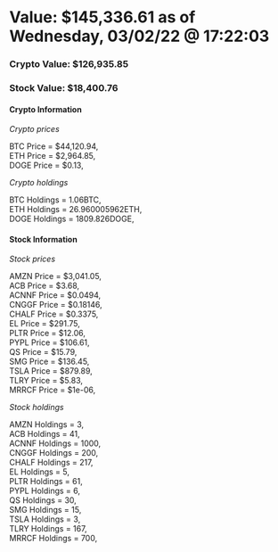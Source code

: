 # Value: $145,336.61 as of Wednesday, 03/02/22 @ 17:22:03 

### Crypto Value: $126,935.85

### Stock Value: $18,400.76

#### Crypto Information 
*Crypto prices* 

BTC Price = $44,120.94,  
ETH Price = $2,964.85,  
DOGE Price = $0.13,  


*Crypto holdings* 

BTC Holdings = 1.06BTC,  
ETH Holdings = 26.960005962ETH,  
DOGE Holdings = 1809.826DOGE,  


#### Stock Information 

*Stock prices* 

AMZN Price = $3,041.05,  
ACB Price = $3.68,  
ACNNF Price = $0.0494,  
CNGGF Price = $0.18146,  
CHALF Price = $0.3375,  
EL Price = $291.75,  
PLTR Price = $12.06,  
PYPL Price = $106.61,  
QS Price = $15.79,  
SMG Price = $136.45,  
TSLA Price = $879.89,  
TLRY Price = $5.83,  
MRRCF Price = $1e-06,  


*Stock holdings* 

AMZN Holdings = 3,  
ACB Holdings = 41,  
ACNNF Holdings = 1000,  
CNGGF Holdings = 200,  
CHALF Holdings = 217,  
EL Holdings = 5,  
PLTR Holdings = 61,  
PYPL Holdings = 6,  
QS Holdings = 30,  
SMG Holdings = 15,  
TSLA Holdings = 3,  
TLRY Holdings = 167,  
MRRCF Holdings = 700,  


